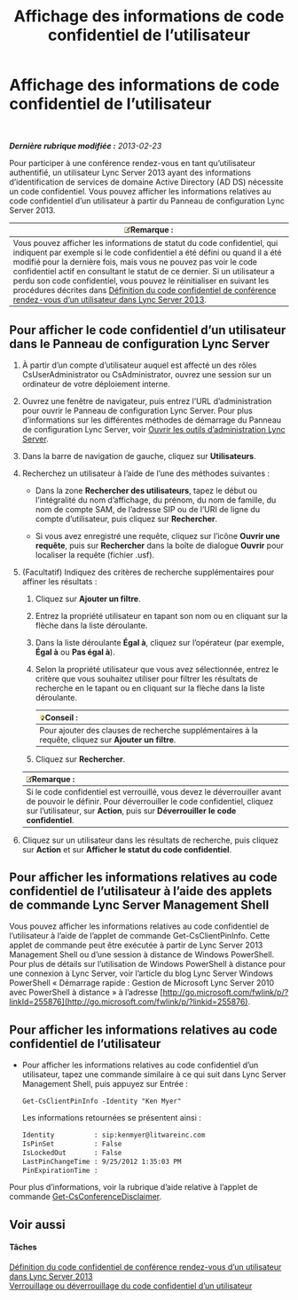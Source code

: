 ﻿---
title: Affichage des informations de code confidentiel de l’utilisateur
TOCTitle: Affichage des informations de code confidentiel de l’utilisateur
ms:assetid: 59e38117-8112-4851-82ac-a746ffa0f89d
ms:mtpsurl: https://technet.microsoft.com/fr-fr/library/JJ688067(v=OCS.15)
ms:contentKeyID: 49891362
ms.date: 05/20/2016
mtps_version: v=OCS.15
ms.translationtype: HT
---

# Affichage des informations de code confidentiel de l’utilisateur

 

_**Dernière rubrique modifiée :** 2013-02-23_

Pour participer à une conférence rendez-vous en tant qu’utilisateur authentifié, un utilisateur Lync Server 2013 ayant des informations d’identification de services de domaine Active Directory (AD DS) nécessite un code confidentiel. Vous pouvez afficher les informations relatives au code confidentiel d’un utilisateur à partir du Panneau de configuration Lync Server 2013.

<table>
<thead>
<tr class="header">
<th><img src="images/Gg398920.note(OCS.15).gif" title="note" alt="note" />Remarque :</th>
</tr>
</thead>
<tbody>
<tr class="odd">
<td>Vous pouvez afficher les informations de statut du code confidentiel, qui indiquent par exemple si le code confidentiel a été défini ou quand il a été modifié pour la dernière fois, mais vous ne pouvez pas voir le code confidentiel actif en consultant le statut de ce dernier. Si un utilisateur a perdu son code confidentiel, vous pouvez le réinitialiser en suivant les procédures décrites dans <a href="lync-server-2013-set-a-user-s-dial-in-conferencing-pin.md">Définition du code confidentiel de conférence rendez-vous d’un utilisateur dans Lync Server 2013</a>.</td>
</tr>
</tbody>
</table>


## Pour afficher le code confidentiel d’un utilisateur dans le Panneau de configuration Lync Server

1.  À partir d’un compte d’utilisateur auquel est affecté un des rôles CsUserAdministrator ou CsAdministrator, ouvrez une session sur un ordinateur de votre déploiement interne.

2.  Ouvrez une fenêtre de navigateur, puis entrez l’URL d’administration pour ouvrir le Panneau de configuration Lync Server. Pour plus d’informations sur les différentes méthodes de démarrage du Panneau de configuration Lync Server, voir [Ouvrir les outils d’administration Lync Server](lync-server-2013-open-lync-server-administrative-tools.md).

3.  Dans la barre de navigation de gauche, cliquez sur **Utilisateurs**.

4.  Recherchez un utilisateur à l’aide de l’une des méthodes suivantes :
    
      - Dans la zone **Rechercher des utilisateurs**, tapez le début ou l’intégralité du nom d’affichage, du prénom, du nom de famille, du nom de compte SAM, de l’adresse SIP ou de l’URI de ligne du compte d’utilisateur, puis cliquez sur **Rechercher**.
    
      - Si vous avez enregistré une requête, cliquez sur l’icône **Ouvrir une requête**, puis sur **Rechercher** dans la boîte de dialogue **Ouvrir** pour localiser la requête (fichier .usf).

5.  (Facultatif) Indiquez des critères de recherche supplémentaires pour affiner les résultats :
    
    1.  Cliquez sur **Ajouter un filtre**.
    
    2.  Entrez la propriété utilisateur en tapant son nom ou en cliquant sur la flèche dans la liste déroulante.
    
    3.  Dans la liste déroulante **Égal à**, cliquez sur l’opérateur (par exemple, **Égal à** ou **Pas égal à**).
    
    4.  Selon la propriété utilisateur que vous avez sélectionnée, entrez le critère que vous souhaitez utiliser pour filtrer les résultats de recherche en le tapant ou en cliquant sur la flèche dans la liste déroulante.
        
        <table>
        <thead>
        <tr class="header">
        <th><img src="images/JJ205025.tip(OCS.15).gif" title="tip" alt="tip" />Conseil :</th>
        </tr>
        </thead>
        <tbody>
        <tr class="odd">
        <td>Pour ajouter des clauses de recherche supplémentaires à la requête, cliquez sur <strong>Ajouter un filtre</strong>.</td>
        </tr>
        </tbody>
        </table>
    
    5.  Cliquez sur **Rechercher**.
    
    <table>
    <thead>
    <tr class="header">
    <th><img src="images/Gg398920.note(OCS.15).gif" title="note" alt="note" />Remarque :</th>
    </tr>
    </thead>
    <tbody>
    <tr class="odd">
    <td>Si le code confidentiel est verrouillé, vous devez le déverrouiller avant de pouvoir le définir. Pour déverrouiller le code confidentiel, cliquez sur l’utilisateur, sur <strong>Action</strong>, puis sur <strong>Déverrouiller le code confidentiel</strong>.</td>
    </tr>
    </tbody>
    </table>


6.  Cliquez sur un utilisateur dans les résultats de recherche, puis cliquez sur **Action** et sur **Afficher le statut du code confidentiel**.

## Pour afficher les informations relatives au code confidentiel de l’utilisateur à l’aide des applets de commande Lync Server Management Shell

Vous pouvez afficher les informations relatives au code confidentiel de l’utilisateur à l’aide de l’applet de commande Get-CsClientPinInfo. Cette applet de commande peut être exécutée à partir de Lync Server 2013 Management Shell ou d’une session à distance de Windows PowerShell. Pour plus de détails sur l’utilisation de Windows PowerShell à distance pour une connexion à Lync Server, voir l’article du blog Lync Server Windows PowerShell « Démarrage rapide : Gestion de Microsoft Lync Server 2010 avec PowerShell à distance » à l’adresse [http://go.microsoft.com/fwlink/p/?linkId=255876](http://go.microsoft.com/fwlink/p/?linkid=255876).

## Pour afficher les informations relatives au code confidentiel de l’utilisateur

  - Pour afficher les informations relatives au code confidentiel d’un utilisateur, tapez une commande similaire à ce qui suit dans Lync Server Management Shell, puis appuyez sur Entrée :
    
        Get-CsClientPinInfo -Identity "Ken Myer"
    
    Les informations retournées se présentent ainsi :
    
        Identity          : sip:kenmyer@litwareinc.com
        IsPinSet          : False
        IsLockedOut       : False
        LastPinChangeTime : 9/25/2012 1:35:03 PM
        PinExpirationTime :

Pour plus d’informations, voir la rubrique d’aide relative à l’applet de commande [Get-CsConferenceDisclaimer](get-csconferencedisclaimer.md).

## Voir aussi

#### Tâches

[Définition du code confidentiel de conférence rendez-vous d’un utilisateur dans Lync Server 2013](lync-server-2013-set-a-user-s-dial-in-conferencing-pin.md)  
[Verrouillage ou déverrouillage du code confidentiel d’un utilisateur](lync-server-2013-lock-or-unlock-a-user-pin.md)

